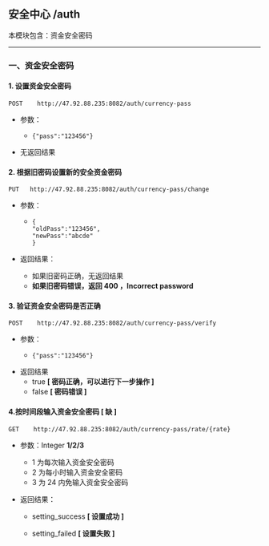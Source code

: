 ## 安全中心  /auth

本模块包含：资金安全密码

---

### 一、资金安全密码

#### 1. 设置资金安全密码

```
POST    http://47.92.88.235:8082/auth/currency-pass
```

* 参数：

  * ```
    {"pass":"123456"}
    ```

* 无返回结果

#### 2. 根据旧密码设置新的安全资金密码

```
PUT   http://47.92.88.235:8082/auth/currency-pass/change
```

* 参数：

  * ```
    {
    "oldPass":"123456",
    "newPass":"abcde"
    }
    ```

* 返回结果：

  * 如果旧密码正确，无返回结果
  * **如果旧密码错误，返回 400 ，Incorrect password**

#### 3. 验证资金安全密码是否正确

```
POST    http://47.92.88.235:8082/auth/currency-pass/verify
```

* 参数：
  * ```
    {"pass":"123456"}
    ```
* 返回结果
  * true
    **\[ 密码正确，可以进行下一步操作 \]**
  * false
    **\[ 密码错误 \]**

#### 4.按时间段输入资金安全密码 \[ 缺 \]

```
GET    http://47.92.88.235:8082/auth/currency-pass/rate/{rate}
```

* 参数：Integer **1/2/3**
  * 1 为每次输入资金安全密码
  * 2 为每小时输入资金安全密码
  * 3 为 24 内免输入资金安全密码
* 返回结果：

  * setting\_success **\[ 设置成功 \]**

  * setting\_failed **\[ 设置失败 \]**



